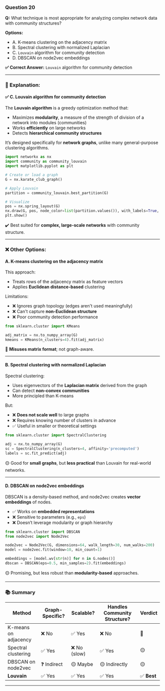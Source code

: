 ### **Question 20**

**Q:** What technique is most appropriate for analyzing complex network data with community structures?

**Options:**

* A. K-means clustering on the adjacency matrix
* B. Spectral clustering with normalized Laplacian
* C. `Louvain` algorithm for community detection
* D. DBSCAN on node2vec embeddings

**✅ Correct Answer:** `Louvain` algorithm for community detection

---

### 🧠 Explanation:

#### ✅ C. **Louvain algorithm for community detection**

The **Louvain algorithm** is a greedy optimization method that:

* Maximizes **modularity**, a measure of the strength of division of a network into modules (communities)
* Works **efficiently** on large networks
* Detects **hierarchical community structures**

It’s designed specifically for **network graphs**, unlike many general-purpose clustering algorithms.

```python
import networkx as nx
import community as community_louvain
import matplotlib.pyplot as plt

# Create or load a graph
G = nx.karate_club_graph()

# Apply Louvain
partition = community_louvain.best_partition(G)

# Visualize
pos = nx.spring_layout(G)
nx.draw(G, pos, node_color=list(partition.values()), with_labels=True, cmap=plt.cm.Set1)
plt.show()
```

✔️ Best suited for **complex, large-scale networks** with community structure.

---

### ❌ Other Options:

#### A. **K-means clustering on the adjacency matrix**

This approach:

* Treats rows of the adjacency matrix as feature vectors
* Applies **Euclidean distance-based** clustering

Limitations:

* ❌ Ignores graph topology (edges aren't used meaningfully)
* ❌ Can't capture **non-Euclidean structure**
* ❌ Poor community detection performance

```python
from sklearn.cluster import KMeans

adj_matrix = nx.to_numpy_array(G)
kmeans = KMeans(n_clusters=4).fit(adj_matrix)
```

🔴 **Misuses matrix format**; not graph-aware.

---

#### B. **Spectral clustering with normalized Laplacian**

Spectral clustering:

* Uses eigenvectors of the **Laplacian matrix** derived from the graph
* Can detect **non-convex communities**
* More principled than K-means

But:

* ❌ **Does not scale well** to large graphs
* ❌ Requires knowing number of clusters in advance
* ✅ Useful in smaller or theoretical settings

```python
from sklearn.cluster import SpectralClustering

adj = nx.to_numpy_array(G)
sc = SpectralClustering(n_clusters=4, affinity='precomputed')
labels = sc.fit_predict(adj)
```

🟡 Good for **small graphs**, but **less practical** than Louvain for real-world networks.

---

#### D. **DBSCAN on node2vec embeddings**

DBSCAN is a density-based method, and node2vec creates **vector embeddings** of nodes.

* ✅ Works on **embedded representations**
* ❌ Sensitive to parameters (e.g., `eps`)
* ❌ Doesn’t leverage modularity or graph hierarchy

```python
from sklearn.cluster import DBSCAN
from node2vec import Node2Vec

node2vec = Node2Vec(G, dimensions=64, walk_length=30, num_walks=200)
model = node2vec.fit(window=10, min_count=1)

embeddings = [model.wv[str(n)] for n in G.nodes()]
dbscan = DBSCAN(eps=0.5, min_samples=2).fit(embeddings)
```

🟡 Promising, but less robust than **modularity-based** approaches.

---

### 📚 Summary

| Method               | Graph-Specific? | Scalable?   | Handles Community Structure? | Verdict    |
| -------------------- | --------------- | ----------- | ---------------------------- | ---------- |
| K-means on adjacency | ❌ No            | ✅ Yes       | ❌ No                         | 🔴         |
| Spectral clustering  | ✅ Yes           | ❌ No (slow) | ✅ Yes                        | 🟡         |
| DBSCAN on node2vec   | ❓ Indirect      | 🟡 Maybe    | 🟡 Indirectly                | 🟡         |
| **Louvain**          | ✅ Yes           | ✅ Yes       | ✅ Yes                        | ✅ **Best** |

---
